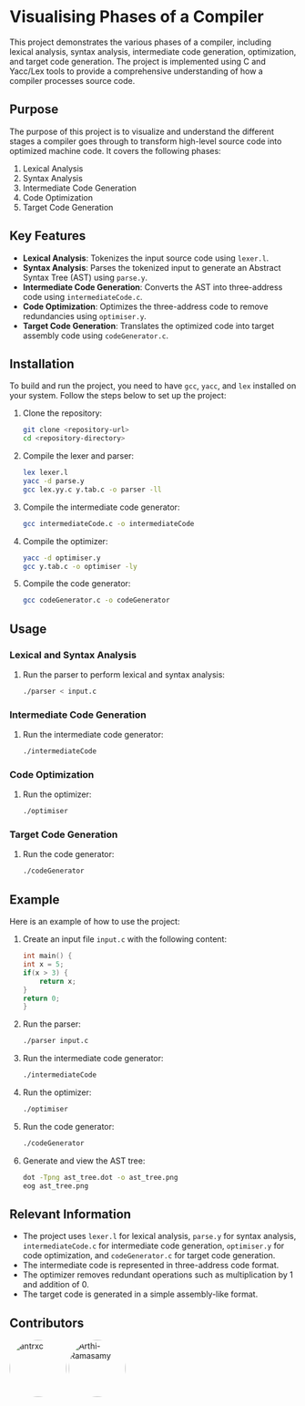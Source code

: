 # Visualising Phases of a Compiler

This project demonstrates the various phases of a compiler, including lexical analysis, syntax analysis, intermediate code generation, optimization, and target code generation. The project is implemented using C and Yacc/Lex tools to provide a comprehensive understanding of how a compiler processes source code.

## Purpose

The purpose of this project is to visualize and understand the different stages a compiler goes through to transform high-level source code into optimized machine code. It covers the following phases:
1. Lexical Analysis
2. Syntax Analysis
3. Intermediate Code Generation
4. Code Optimization
5. Target Code Generation

## Key Features

- **Lexical Analysis**: Tokenizes the input source code using `lexer.l`.
- **Syntax Analysis**: Parses the tokenized input to generate an Abstract Syntax Tree (AST) using `parse.y`.
- **Intermediate Code Generation**: Converts the AST into three-address code using `intermediateCode.c`.
- **Code Optimization**: Optimizes the three-address code to remove redundancies using `optimiser.y`.
- **Target Code Generation**: Translates the optimized code into target assembly code using `codeGenerator.c`.

## Installation

To build and run the project, you need to have `gcc`, `yacc`, and `lex` installed on your system. Follow the steps below to set up the project:

1. Clone the repository:
    ```sh
    git clone <repository-url>
    cd <repository-directory>
    ```

2. Compile the lexer and parser:
    ```sh
    lex lexer.l
    yacc -d parse.y
    gcc lex.yy.c y.tab.c -o parser -ll
    ```

3. Compile the intermediate code generator:
    ```sh
    gcc intermediateCode.c -o intermediateCode
    ```

4. Compile the optimizer:
    ```sh
    yacc -d optimiser.y
    gcc y.tab.c -o optimiser -ly
    ```

5. Compile the code generator:
    ```sh
    gcc codeGenerator.c -o codeGenerator
    ```

## Usage

### Lexical and Syntax Analysis

1. Run the parser to perform lexical and syntax analysis:
    ```sh
    ./parser < input.c
    ```

### Intermediate Code Generation

1. Run the intermediate code generator:
    ```sh
    ./intermediateCode
    ```

### Code Optimization

1. Run the optimizer:
    ```sh
    ./optimiser
    ```

### Target Code Generation

1. Run the code generator:
    ```sh
    ./codeGenerator
    ```

## Example

Here is an example of how to use the project:

1. Create an input file `input.c` with the following content:
    ```c
    int main() {
    int x = 5;
    if(x > 3) {
        return x;
    }
    return 0;
    }
    ```

2. Run the parser:
    ```sh
    ./parser input.c
    ```

3. Run the intermediate code generator:
    ```sh
    ./intermediateCode
    ```

4. Run the optimizer:
    ```sh
    ./optimiser
    ```

5. Run the code generator:
    ```sh
    ./codeGenerator
    ```
6. Generate and view the AST tree:
    ```sh
    dot -Tpng ast_tree.dot -o ast_tree.png
    eog ast_tree.png
    ```
## Relevant Information

- The project uses `lexer.l` for lexical analysis, `parse.y` for syntax analysis, `intermediateCode.c` for intermediate code generation, `optimiser.y` for code optimization, and `codeGenerator.c` for target code generation.
- The intermediate code is represented in three-address code format.
- The optimizer removes redundant operations such as multiplication by 1 and addition of 0.
- The target code is generated in a simple assembly-like format.

## Contributors

<a href="https://github.com/antrxc"><img style="border-radius: 50%;" src="https://avatars.githubusercontent.com/u/132219079?v=4" width="100" height="100" alt="antrxc"/></a>
<a href="https://github.com/Arthi-Ramasamy"><img style="border-radius: 50%;" src="https://avatars.githubusercontent.com/u/153719767?v=4" width="100" height="100" alt="Arthi-Ramasamy"/></a>